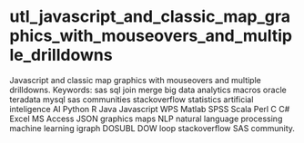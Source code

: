 # utl_javascript_and_classic_map_graphics_with_mouseovers_and_multiple_drilldowns
Javascript and classic map graphics with mouseovers and multiple drilldowns.  Keywords: sas sql join merge big data analytics macros oracle teradata mysql sas communities stackoverflow statistics artificial inteligence AI Python R Java Javascript WPS Matlab SPSS Scala Perl C C# Excel MS Access JSON graphics maps NLP natural language processing machine learning igraph DOSUBL DOW loop stackoverflow SAS community.
